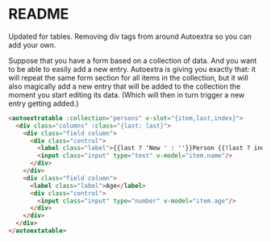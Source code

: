 # README

Updated for tables. Removing div tags from around Autoextra so you can add your own.

Suppose that you have a form based on a collection of data. And you want to be
able to easily add a new entry. Autoextra is giving you exactly that: it will
repeat the same form section for all items in the collection, but it will also
magically add a new entry that will be added to the collection the moment you
start editing its data. (Which will then in turn trigger a new entry getting
added.)

```html
<autoextratable :collection="persons" v-slot="{item,last,index}">
  <div class="columns" :class="{last: last}">
    <div class="field column">
      <div class="control">
        <label class="label">{{last ? 'New ' : ''}}Person {{!last ? index + 1 : ''}}</label>
        <input class="input" type="text" v-model="item.name"/>
      </div>
    </div>
    <div class="field column">
      <label class="label">Age</label>
      <div class="control">
        <input class="input" type="number" v-model="item.age"/>
      </div>
    </div>
  </div>
</autoextatable>
```
